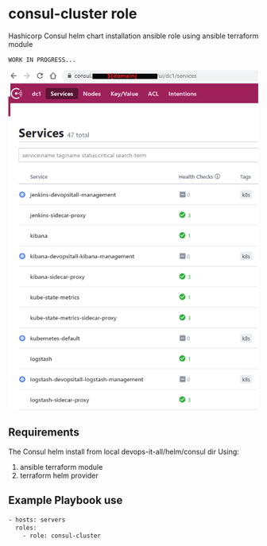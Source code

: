 consul-cluster role
===================

Hashicorp Consul helm chart installation ansible role using ansible terraform module 

    WORK IN PROGRESS...

<img src="../../../images/consul-dashboard.png" width="600" >

Requirements
------------

The Consul helm install from local devops-it-all/helm/consul dir 
Using: 
1) ansible terraform module
2) terraform helm provider


Example Playbook use
--------------------
    - hosts: servers
      roles:
        - role: consul-cluster

